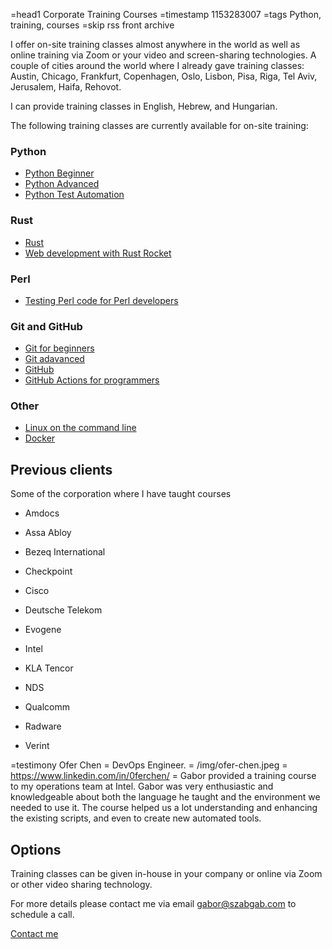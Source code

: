 =head1 Corporate Training Courses
=timestamp 1153283007
=tags Python, training, courses
=skip rss front archive

I offer on-site training classes almost anywhere in the world as well as online training via Zoom or your video and screen-sharing technologies. A couple of cities around the world where I already gave training classes: Austin, Chicago, Frankfurt, Copenhagen, Oslo, Lisbon, Pisa, Riga, Tel Aviv, Jerusalem, Haifa, Rehovot.

I can provide training classes in English, Hebrew, and Hungarian.

The following training classes are currently available for on-site training:

### Python

* [Python Beginner](/courses/python-programming)
* [Python Advanced](/courses/advanced-python)
* [Python Test Automation](/courses/testing-python)

### Rust

* [Rust](/courses/rust)
* [Web development with Rust Rocket](/courses/rust-rocket)

### Perl

* [Testing Perl code for Perl developers](/courses/testing-perl)

### Git and GitHub

* [Git for beginners](/courses/git)
* [Git adavanced](/courses/advanced-git)
* [GitHub](/courses/github)
* [GitHub Actions for programmers](/courses/github-actions-for-programmers)

### Other

* [Linux on the command line](/courses/linux-for-power-users)
* [Docker](/courses/docker)

## Previous clients

Some of the corporation where I have taught courses

* Amdocs

* Assa Abloy

* Bezeq International

* Checkpoint

* Cisco

* Deutsche Telekom

* Evogene

* Intel

* KLA Tencor

* NDS

* Qualcomm

* Radware

* Verint

=testimony Ofer Chen = DevOps Engineer. = /img/ofer-chen.jpeg = https://www.linkedin.com/in/0ferchen/ = Gabor provided a training course to my operations team at Intel. Gabor was very enthusiastic and knowledgeable about both the language he taught and the environment we needed to use it. The course helped us a lot understanding and enhancing the existing scripts, and even to create new automated tools.

## Options


Training classes can be given in-house in your company or online via Zoom or other video sharing technology.


For more details please contact me via email [gabor@szabgab.com](mailto:gabor@szabgab.com) to schedule a call.

<a class="button is-primary" href="/contact">Contact me</a>

<!--
## Previous international training classes

* Oslo, Norway  in April 2008
* [Chicago, IL, USA  in June 2008](/test-automation-using-perl-master-class-in-chicago)
* Copenhagen, Denmark in August 2008
* [Frankfurt, Germany in March 2009](/test-automation-using-perl-training-in-frankfurt-germany)
-->
